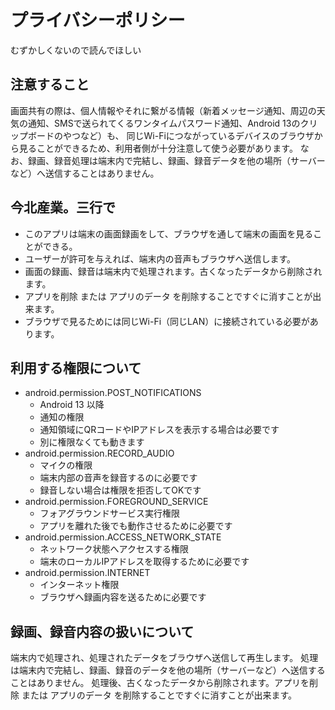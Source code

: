 # プライバシーポリシー
むずかしくないので読んでほしい

## 注意すること
画面共有の際は、個人情報やそれに繋がる情報（新着メッセージ通知、周辺の天気の通知、SMSで送られてくるワンタイムパスワード通知、Android 13のクリップボードのやつなど）も、
同じWi-Fiにつながっているデバイスのブラウザから見ることができるため、利用者側が十分注意して使う必要があります。
なお、録画、録音処理は端末内で完結し、録画、録音データを他の場所（サーバーなど）へ送信することはありません。

## 今北産業。三行で
- このアプリは端末の画面録画をして、ブラウザを通して端末の画面を見ることができる。
- ユーザーが許可を与えれば、端末内の音声もブラウザへ送信します。
- 画面の録画、録音は端末内で処理されます。古くなったデータから削除されます。
- アプリを削除 または アプリのデータ を削除することですぐに消すことが出来ます。
- ブラウザで見るためには同じWi-Fi（同じLAN）に接続されている必要があります。

## 利用する権限について
- android.permission.POST_NOTIFICATIONS
    - Android 13 以降
    - 通知の権限
    - 通知領域にQRコードやIPアドレスを表示する場合は必要です
    - 別に権限なくても動きます
- android.permission.RECORD_AUDIO
    - マイクの権限
    - 端末内部の音声を録音するのに必要です
    - 録音しない場合は権限を拒否してOKです
- android.permission.FOREGROUND_SERVICE
    - フォアグラウンドサービス実行権限
    - アプリを離れた後でも動作させるために必要です
- android.permission.ACCESS_NETWORK_STATE
    - ネットワーク状態へアクセスする権限
    - 端末のローカルIPアドレスを取得するために必要です
- android.permission.INTERNET
    - インターネット権限
    - ブラウザへ録画内容を送るために必要です

## 録画、録音内容の扱いについて
端末内で処理され、処理されたデータをブラウザへ送信して再生します。
処理は端末内で完結し、録画、録音のデータを他の場所（サーバーなど）へ送信することはありません。
処理後、古くなったデータから削除されます。アプリを削除 または アプリのデータ を削除することですぐに消すことが出来ます。